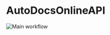 # AutoDocsOnlineAPI
![Main workflow](https://github.com/Alexey-zaliznuak/AutoDocsOnlineAPI/actions/workflows/main/badge.svg)
